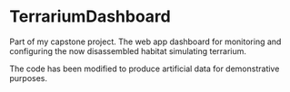 # TerrariumDashboard

Part of my capstone project. The web app dashboard for monitoring and configuring the now disassembled habitat simulating terrarium.

The code has been modified to produce artificial data for demonstrative purposes.
